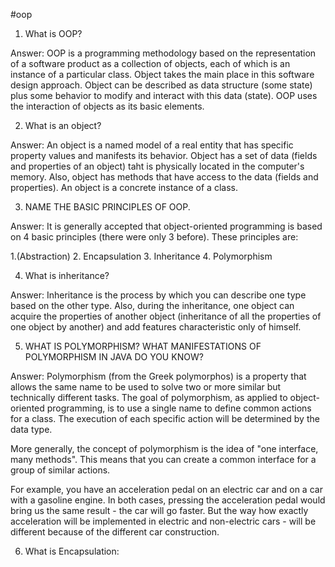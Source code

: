 #oop 

1) What is OOP?

Answer:
OOP is a programming methodology based on the representation of a software product as a collection of objects, each of which is an instance of a particular class. Object takes the main place in this software design approach. Object can be described as data structure (some state) plus some behavior to modify and interact with this data (state). OOP uses the interaction of objects as its basic elements.

2) What is an object?

Answer:
An object is a named model of a real entity that has specific property values and manifests its behavior. Object has a set of data (fields and properties of an object) taht is physically located in the computer's memory. Also, object has methods that have access to the data (fields and properties). An object is a concrete instance of a class.

3) NAME THE BASIC PRINCIPLES OF OOP.

Answer:
It is generally accepted that object-oriented programming is based on 4 basic principles (there were only 3 before). These principles are:

1.(Abstraction)
2. Encapsulation
3. Inheritance
4. Polymorphism

4) What is inheritance?

Answer:
Inheritance is the process by which you can describe one type based on the other type. Also, during the inheritance, one object can acquire the properties of another object (inheritance of all the properties of one object by another) and add features characteristic only of himself.

5) WHAT IS POLYMORPHISM? WHAT MANIFESTATIONS OF POLYMORPHISM IN JAVA DO YOU KNOW?

Answer: 
Polymorphism (from the Greek polymorphos) is a property that allows the same name to be used to solve two or more similar but technically different tasks. The goal of polymorphism, as applied to object-oriented programming, is to use a single name to define common actions for a class. The execution of each specific action will be determined by the data type.

More generally, the concept of polymorphism is the idea of ​​"one interface, many methods". This means that you can create a common interface for a group of similar actions.

For example, you have an acceleration pedal on an electric car and on a car with a gasoline engine. In both cases, pressing the acceleration pedal would bring us the same result - the car will go faster. But the way how exactly acceleration will be implemented in electric and non-electric cars - will be different because of the different car construction.

6) What is Encapsulation:





